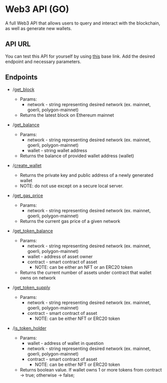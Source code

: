 # Web3 API (GO)
A full Web3 API that allows users to query and interact with the blockchain, as well as generate new wallets.

## API URL
You can test this API for yourself by using [this](https://go-api-378801.wl.r.appspot.com/) base link.
Add the desired endpoint and necessary parameters.

## Endpoints
* /[get_block](https://github.com/aglawson/Web3API-Go/blob/main/api/GetBlock.go)
  * Params: 
     * network - string representing desired network (ex. mainnet, goerli, polygon-mainnet)
  * Returns the latest block on Ethereum mainnet
* /[get_balance](https://github.com/aglawson/Web3API-Go/blob/main/api/GetBalance.go)
  * Params: 
     * network - string representing desired network (ex. mainnet, goerli, polygon-mainnet)
     * wallet - string wallet address
  * Returns the balance of provided wallet address (wallet)
* /[create_wallet](https://github.com/aglawson/Web3API-Go/blob/main/api/GenerateWallet.go)
  * Returns the private key and public address of a newly generated wallet
  * NOTE: do not use except on a secure local server.
  
* /[get_gas_price](https://github.com/aglawson/Web3API-Go/blob/main/api/GetGasPrice.go)
  * Params:
    * network - string representing desired network (ex. mainnet, goerli, polygon-mainnet)
  * Returns the current gas price of a given network

* /[get_token_balance](https://github.com/aglawson/Web3API-Go/blob/main/api/GetTokenBalance.go)
  * Params:
    * network - string representing desired network (ex. mainnet, goerli, polygon-mainnet)
    * wallet - address of asset owner
    * contract - smart contract of asset
      * NOTE: can be either an NFT or an ERC20 token
  * Returns the current number of assets under contract that wallet owns on network
  
* /[get_token_supply](https://github.com/aglawson/Web3API-Go/blob/main/api/GetTokenSupply.go)
  * Params:
    * network - string representing desired network (ex. mainnet, goerli, polygon-mainnet)
    * contract - smart contract of asset
      * NOTE: can be either NFT or ERC20 token

* /[is_token_holder](https://github.com/aglawson/Web3API-Go/blob/main/api/IsTokenHolder.go)
  * Params:
    * wallet - address of wallet in question
    * network - string representing desired network (ex. mainnet, goerli, polygon-mainnet)
    * contract - smart contract of asset
      * NOTE: can be either NFT or ERC20 token
  * Returns boolean value. If wallet owns 1 or more tokens from contract -> true; otherwise -> false;
